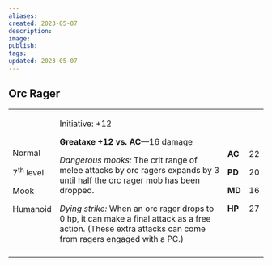 ```yaml
---
aliases: 
created: 2023-05-07
description: 
image: 
publish: 
tags: 
updated: 2023-05-07
---
```


## Orc Rager

<table>
<colgroup>
<col style="width: 16%" />
<col style="width: 72%" />
<col style="width: 5%" />
<col style="width: 5%" />
</colgroup>
<tbody>
<tr class="odd">
<td><p>Normal</p>
<p>7<sup>th</sup> level</p>
<p>Mook</p>
<p>Humanoid</p></td>
<td><p>Initiative: +12</p>
<p><strong>Greataxe +12 vs. AC</strong>—16 damage</p>
<p><em>Dangerous mooks:</em> The crit range of melee attacks by orc
ragers expands by 3 until half the orc rager mob has been dropped.</p>
<p><em>Dying strike:</em> When an orc rager drops to 0 hp, it can make a
final attack as a free action. (These extra attacks can come from ragers
engaged with a PC.)</p></td>
<td><p><strong>AC</strong></p>
<p><strong>PD</strong></p>
<p><strong>MD</strong></p>
<p><strong>HP</strong></p></td>
<td><p>22</p>
<p>20</p>
<p>16</p>
<p>27</p></td>
</tr>
<tr class="even">
<td></td>
<td></td>
<td></td>
<td></td>
</tr>
</tbody>
</table>


